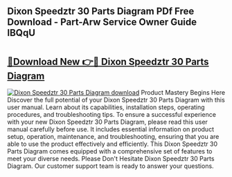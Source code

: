 ## Dixon Speedztr 30 Parts Diagram PDf Free Download - Part-Arw Service Owner Guide lBQqU

# <h2><a href="http://dfquv1.blite.top/?on=Dixon+Speedztr+30+Parts+Diagram">🔗Download New 👉🔴 Dixon Speedztr 30 Parts Diagram</a></h2>

[![Dixon Speedztr 30 Parts Diagram download](https://i.imgur.com/lujVjoI.png)](http://dfquv1.blite.top/?on=Dixon+Speedztr+30+Parts+Diagram)
Product Mastery Begins Here Discover the full potential of your Dixon Speedztr 30 Parts Diagram with this user manual. Learn about its capabilities, installation steps, operating procedures, and troubleshooting tips. To ensure a successful experience with your new Dixon Speedztr 30 Parts Diagram, please read this user manual carefully before use. It includes essential information on product setup, operation, maintenance, and troubleshooting, ensuring that you are able to use the product effectively and efficiently. This Dixon Speedztr 30 Parts Diagram comes equipped with a comprehensive set of features to meet your diverse needs. Please Don't Hesitate Dixon Speedztr 30 Parts Diagram. Our customer support team is ready to answer your questions.
